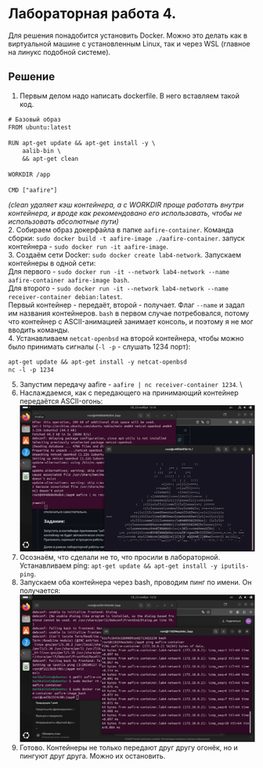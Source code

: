 
# Лабораторная работа 4.

Для решения понадобится установить Docker. Можно это делать как в виртуальной машине с установленным Linux, так и через WSL (главное на линукс подобной системе).

## Решение

1. Первым делом надо написать dockerfile. В него вставляем такой код.
```
# Базовый образ
FROM ubuntu:latest

RUN apt-get update && apt-get install -y \
    aalib-bin \
    && apt-get clean

WORKDIR /app

CMD ["aafire"]
```
*(clean удаляет кэш контейнера, а с WORKDIR проще работать внутри контейнера, и вроде как рекомендовано его использовать, чтобы не использовать абсолютные пути)* \
2. Собираем образ докерфайла в папке ```aafire-container```. Команда сборки: ```sudo docker build -t aafire-image ./aafire-container```. запуск контейнера - ```sudo docker run -it aafire-image```. \
3. Создаём сети Docker: ```sudo docker create lab4-network```. Запускаем контейнеры в одной сети: \
Для первого - ```sudo docker run -it --network lab4-network --name aafire-container aafire-image bash```. \
Для второго - ```sudo docker run -it --network lab4-network --name receiver-container debian:latest```. \
Первый контейнер - передаёт, второй - получает. Флаг ```--name``` и задал им названия контейнеров. ```bash``` в первом случае потребовался, потому что контейнер с ASCII-анимацией занимает консоль, и поэтому я не мог вводить команды. \
4. Устанавливаем ```netcat-openbsd``` на второй контейнера, чтобы можно было принимать сигналы (```-l -p``` - слушать 1234 порт):
```
apt-get update && apt-get install -y netcat-openbsd
nc -l -p 1234
```
5. Запустим передачу aafire - ```aafire | nc receiver-container 1234```. \
6. Наслаждаемся, как с передающего на принимающий контейнер передаётся ASCII-огонь:
![image](https://github.com/mxrget/linux-university-lab-4/blob/main/lab4-pic1.png)
7. Осознаём, что сделали не то, что просили в лабораторной. Устанавливаем ping: ```apt-get update && apt-get install -y iputils-ping```.
8. Запускаем оба контейнера через bash, проводим пинг по имени. Он получается:
![image](https://github.com/mxrget/linux-university-lab-4/blob/main/lab4-pic2.png)
9. Готово. Контейнеры не только передают друг другу огонёк, но и пингуют друг друга. Можно их остановить.
